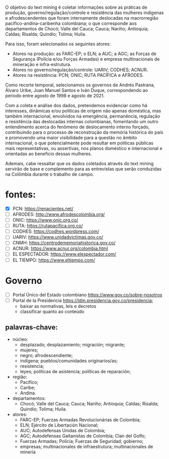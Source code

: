 O objetivo do text mining é coletar informações sobre as práticas de produção, governo/regulação/controle e resistência das mulheres indígenas e afrodescendentes que foram internamente deslocadas na macrorregião pacífico-andina-caribenha colombiana; o que corresponde aos departamentos de Chocó; Valle del Cauca; Cauca; Nariño; Antioquia; Caldas; Risalda; Quindío; Tolima; Huila. 

Para isso, foram selecionados os seguintes atores:
- Atores na produção: as FARC-EP; o ELN; a AUC; a AGC; as Forças de Segurança (Polícia e/ou Forças Armadas) e empresa multinacionais de mineração e infra-estrutura. 
- Atores no governo/regulação/controle: UARIV; CODHES; ACNUR. 
- Atores na resistência: PCN; ONIC; RUTA PACÍFICA e AFRODES. 

Como recorte temporal, selecionamos os governos de Andrés Pastrana, Álvaro Uribe, Juan Manuel Santos e Iván Duque, correspondendo ao período entre agosto de 1998 e agosto de 2021.   

Com a coleta e análise dos dados, pretendemos evidenciar como há interesses, dinâmicas e/ou políticas de origem não apenas doméstica, mas também internacional, envolvidos na emergência, permanência, regulação e resistência das deslocadas internas colombianas, fomentando um outro entendimento acerca do fenômeno de deslocamento interno forçado, contribuindo para o processo de reconstrução da memória histórica do país e promovendo uma maior visibilidade para a questão no âmbito internacional, o que potencialmente pode resultar em políticas públicas mais representativas, ou assertivas, nos planos doméstico e internacional e orientadas ao benefício dessas mulheres.

Ademais, cabe ressaltar que os dados coletados através do text mining servirão de base e complemento para as entrevistas que serão conduzidas na Colômbia durante o trabalho de campo. 




# fontes:
- [x] PCN: https://renacientes.net/
- [ ] AFRODES: http://www.afrodescolombia.org/
- [ ] ONIC: https://www.onic.org.co/
- [ ] RUTA: https://rutapacifica.org.co/
- [ ] CODHES: https://codhes.wordpress.com/
- [ ] UARIV: https://www.unidadvictimas.gov.co/
- [ ] CNMH: https://centrodememoriahistorica.gov.co/
- [ ] ACNUR: https://www.acnur.org/colombia.html
- [ ] EL ESPECTADOR: https://www.elespectador.com/
- [ ] EL TIEMPO: https://www.eltiempo.com/

# Governo
- [ ] Portal Único del Estado colombiano https://www.gov.co/sobre-nosotros
- [ ] Portal de la Presidencia https://idm.presidencia.gov.co/presidencia;
  - baixar as normativas, leis e decretos
  - classificar quanto ao conteúdo

## palavras-chave: 
- núcleo: 
  - desplazado; desplazamiento; migración; migrante; 
  - mujeres; 
  - negro; afrodescendiente; 
  - indígena; pueblos/comunidades originarios/as; 
  - resistencia; 
  - leyes; políticas de asistencia; políticas de reparación;
- região: 
  - Pacífico; 
  - Caribe;
  - Andina.
- departamentos:  
  - Chocó; Valle del Cauca; Cauca; Nariño; Antioquia; Caldas; Risalda; Quindío; Tolima; Huila.
- atores: 
  - FARC-EP; Fuerzas Armadas Revolucionárias de Colombia; 
  - ELN; Ejército de Libertación Nacional;
  - AUC; Autodefensas Unidas de Colombia;
  - AGC; Autodefensas Gaitanistas de Colombia; Clan del Golfo;
  - Fuerzas Armadas; Policía; Fuerzas de Seguridad; gobierno; 
  - empresas; multinacionales de infraestrutura; multinacionales de minería


